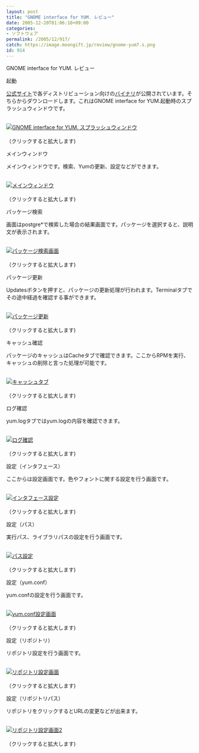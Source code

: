 ```yaml
---
layout: post
title: "GNOME interface for YUM. レビュー"
date: 2005-12-20T01:06:10+09:00
categories:
- ソフトウェア
permalink: /2005/12/917/
catch: https://image.moongift.jp/review/gnome-yum7.s.png
id: 914
---
```

GNOME interface for YUM. レビュー  
<!--more-->

起動

  

[公式サイト](http://gnome-yum.sourceforge.net/)で各ディストリビューション向けの[バイナリ](http://gnome-yum.sourceforge.net/index.php?p=binaries)が公開されています。そちらからダウンロードします。これはGNOME interface for YUM.起動時のスプラッシュウィンドウです。

  

[  
 ![GNOME interface for YUM. スプラッシュウィンドウ](https://image.moongift.jp/review/gnome-yum6.s.png "GNOME interface for YUM. スプラッシュウィンドウ")  
](http://www.moongift.jp/media/review/gnome-yum6.png)  
（クリックすると拡大します)

  

メインウィンドウ

  

メインウィンドウです。検索、Yumの更新、設定などができます。

  

[  
 ![メインウィンドウ](https://image.moongift.jp/review/gnome-yum11.s.png "メインウィンドウ")  
](http://www.moongift.jp/media/review/gnome-yum11.png)  
（クリックすると拡大します)

  

パッケージ検索

  

画面はpostgre\*で検索した場合の結果画面です。パッケージを選択すると、説明文が表示されます。

  

[  
 ![パッケージ検索画面](https://image.moongift.jp/review/gnome-yum9.s.png "パッケージ検索画面")  
](http://www.moongift.jp/media/review/gnome-yum9.png)  
（クリックすると拡大します)

  

パッケージ更新

  

Updatesボタンを押すと、パッケージの更新処理が行われます。Terminalタブでその途中経過を確認する事ができます。

  

[  
 ![パッケージ更新](https://image.moongift.jp/review/gnome-yum10.s.png "パッケージ更新")  
](http://www.moongift.jp/media/review/gnome-yum10.png)  
（クリックすると拡大します)

  

キャッシュ確認

  

パッケージのキャッシュはCacheタブで確認できます。ここからRPMを実行、キャッシュの削除と言った処理が可能です。

  

[  
 ![キャッシュタブ](https://image.moongift.jp/review/gnome-yum8.s.png "キャッシュタブ")  
](http://www.moongift.jp/media/review/gnome-yum8.png)  
（クリックすると拡大します)

  

ログ確認

  

yum.logタブではyum.logの内容を確認できます。

  

[  
 ![ログ確認](https://image.moongift.jp/review/gnome-yum7.s.png "ログ確認")  
](http://www.moongift.jp/media/review/gnome-yum7.png)  
（クリックすると拡大します)

  

設定（インタフェース）

  

ここからは設定画面です。色やフォントに関する設定を行う画面です。

  

[  
 ![インタフェース設定](https://image.moongift.jp/review/gnome-yum1.s.png "インタフェース設定")  
](http://www.moongift.jp/media/review/gnome-yum1.png)  
（クリックすると拡大します)

  

設定（パス）

  

実行パス、ライブラリパスの設定を行う画面です。

  

[  
 ![パス設定](https://image.moongift.jp/review/gnome-yum2.s.png "パス設定")  
](http://www.moongift.jp/media/review/gnome-yum2.png)  
（クリックすると拡大します)

  

設定（yum.conf）

  

yum.confの設定を行う画面です。

  

[  
 ![yum.conf設定画面](https://image.moongift.jp/review/gnome-yum3.s.png "yum.conf設定画面")  
](http://www.moongift.jp/media/review/gnome-yum3.png)  
（クリックすると拡大します)

  

設定（リポジトリ）

  

リポジトリ設定を行う画面です。

  

[  
 ![リポジトリ設定画面](https://image.moongift.jp/review/gnome-yum4.s.png "リポジトリ設定画面")  
](http://www.moongift.jp/media/review/gnome-yum4.png)  
（クリックすると拡大します)

  

設定（リポジトリパス）

  

リポジトリをクリックするとURLの変更などが出来ます。

  

[  
 ![リポジトリ設定画面2](https://image.moongift.jp/review/gnome-yum5.s.png "リポジトリ設定画面2")  
](http://www.moongift.jp/media/review/gnome-yum5.png)  
（クリックすると拡大します)


